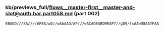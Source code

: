 ### kb/previews_full/flows__master-first__master-and-slot@auth.har.part058.md (part 002)

```md
EBAQD///8A////AP8A/wD//wAAAAD/AP///wACAQEABQMEAP7//gD9/fsAAwD8AAYFAA
```

```
